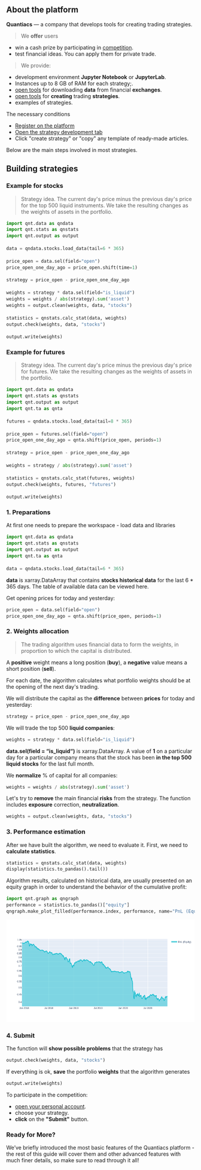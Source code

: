 ## About the platform

**Quantiacs** — a company that develops tools for creating trading strategies.

> We **offer** users
* win a cash prize by participating in <a href='/contest' target='_blank'>competition</a>.
* test financial ideas. You can apply them for private trade.

> We provide:
* development environment **Jupyter Notebook** or **JupyterLab**.
* Instances up to 8 GB of RAM for each strategy;.
* <a href='https://github.com/qntnet/data-relay' target='_blank'>open tools</a> for downloading **data** from financial **exchanges**.
* <a href='https://github.com/qntnet/qnt-python' target='_blank'>open tools</a> for **creating** trading **strategies**.
* examples of strategies.

<p class="tip">The necessary conditions</p>

* <a class="tip" href='/personalpage/registration' target='_blank'>Register on the platform</a>
* <a class="tip" href='/personalpage/strategies' target='_blank'>Open the strategy development tab</a>
* Click "create strategy" or "copy" any template of ready-made articles.

Below are the main steps involved in most strategies.


## Building strategies

### Example for stocks


> Strategy idea. The current day's price minus the previous day's price for the top 500 liquid instruments. We take the resulting changes as the weights of assets in the portfolio.

```python
import qnt.data as qndata
import qnt.stats as qnstats
import qnt.output as output

data = qndata.stocks.load_data(tail=6 * 365)

price_open = data.sel(field="open")
price_open_one_day_ago = price_open.shift(time=1)

strategy = price_open - price_open_one_day_ago

weights = strategy * data.sel(field="is_liquid")
weights = weights / abs(strategy).sum('asset')
weights = output.clean(weights, data, "stocks")

statistics = qnstats.calc_stat(data, weights)
output.check(weights, data, "stocks")

output.write(weights)
```


### Example for futures


> Strategy idea. The current day's price minus the previous day's price for futures. We take the resulting changes as the weights of assets in the portfolio.

```python
import qnt.data as qndata
import qnt.stats as qnstats
import qnt.output as output
import qnt.ta as qnta

futures = qndata.stocks.load_data(tail=8 * 365)

price_open = futures.sel(field="open")
price_open_one_day_ago = qnta.shift(price_open, periods=1)

strategy = price_open - price_open_one_day_ago

weights = strategy / abs(strategy).sum('asset')

statistics = qnstats.calc_stat(futures, weights)
output.check(weights, futures, "futures")

output.write(weights)
```

### 1. Preparations

At first one needs to prepare the workspace - load data and libraries

```python
import qnt.data as qndata
import qnt.stats as qnstats
import qnt.output as output
import qnt.ta as qnta

data = qndata.stocks.load_data(tail=6 * 365)
```

**data** is xarray.DataArray that contains **stocks historical data** for the last 6 * 365 days. 
The table of available data can be viewed here.

Get opening prices for today and yesterday:

```python
price_open = data.sel(field="open")
price_open_one_day_ago = qnta.shift(price_open, periods=1)
```

### 2. Weights allocation
> The trading algorithm uses financial data to form the weights, in proportion to which the capital is distributed. 

A **positive** weight means a long position (**buy**), a **negative** value means a short position (**sell**).

<p class="tip">For each date, the algorithm calculates what portfolio weights should be at the opening of the next day's trading.</p>

We will distribute the capital as the **difference** between **prices** for today and yesterday:
```python
strategy = price_open - price_open_one_day_ago
```
We will trade the top 500 **liquid companies**:

```python
weights = strategy * data.sel(field="is_liquid")
```
**data.sel(field = “is_liquid“)** is xarray.DataArray. A value of **1** on a particular day for a particular company means that the stock has been **in the top 500 liquid stocks** for the last full month.

We **normalize** % of capital for all companies:
```python
weights = weights / abs(strategy).sum('asset')
```
Let's try to **remove** the main financial **risks** from the strategy. The function includes **exposure** correction, **neutralization**.
```python
weights = output.clean(weights, data, "stocks")
```
### 3. Performance estimation
After we have built the algorithm, we need to evaluate it. First, we need to **calculate statistics**.

```python
statistics = qnstats.calc_stat(data, weights)
display(statistics.to_pandas().tail())
```

Algorithm results, calculated on historical data, are usually presented on an equity graph in order to understand the behavior of the cumulative profit:

```python
import qnt.graph as qngraph
performance = statistics.to_pandas()["equity"]
qngraph.make_plot_filled(performance.index, performance, name="PnL (Equity)", type="log")
```

![Equity](equity.png)
### 4. Submit

The function will **show possible problems** that the strategy has
```python
output.check(weights, data, "stocks")
```

If everything is ok, **save** the portfolio **weights** that the algorithm generates

```python
output.write(weights)
```

<p class="tip">To participate in the competition:</p>

* <a class="tip" href='/personalpage/strategies' target='_blank'>open your personal account</a>.
* choose your strategy.
* **click** on the **"Submit"** button.

### Ready for More?

We’ve briefly introduced the most basic features of the Quantiacs platform - the rest of this guide will cover them and other advanced features with much finer details, so make sure to read through it all!